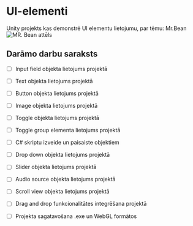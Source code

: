 # UI-elementi
Unity projekts kas demonstrē UI elementu lietojumu, par tēmu: Mr.Bean
![MR. Bean attēls]([https://i.pinimg.com/originals/e8/e0/66/e8e06697d582f4b4243447dbe2d93532.png](https://www.goodcatchgames.com/wp-content/uploads/2017/02/Stickers-MrBean.png))

## Darāmo darbu saraksts
- [ ] Input field objekta lietojums projektā
- [ ] Text objekta lietojums projektā
- [ ] Button objekta lietojums projektā
- [ ] Image objekta lietojums projektā
- [ ] Toggle objekta lietojums projektā
- [ ] Toggle group elementa lietojums projektā
- [ ] C# skriptu izveide un paisaiste objektiem
- [ ] Drop down objekta lietojums projektā
- [ ] Slider objekta lietojums projektā
- [ ] Audio source objekta lietojums projektā 
- [ ] Scroll view objekta lietojums projektā
- [ ] Drag and drop funkcionalitātes integrēšana projektā
- [ ] Projekta sagatavošana .exe un WebGL formātos

